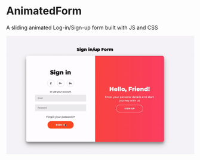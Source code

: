 # AnimatedForm
A sliding animated Log-in/Sign-up form built with JS and CSS

<img src="./Images/Animated-Signup.gif">

